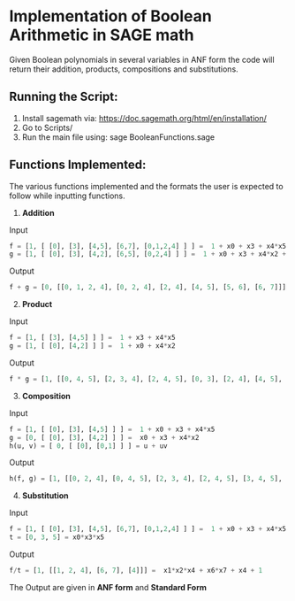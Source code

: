# Implementation of Boolean Arithmetic in SAGE math

Given Boolean polynomials in several variables in ANF form the code will return their addition, products, compositions and substitutions. <br/>
## Running the Script:
1. Install sagemath via: https://doc.sagemath.org/html/en/installation/
2. Go to Scripts/
3. Run the main file using: sage BooleanFunctions.sage
## Functions Implemented:
The various functions implemented and the formats the user is expected to follow while inputting functions. <br/>
1. **Addition** <br/>

Input <br/>
```python 
f = [1, [ [0], [3], [4,5], [6,7], [0,1,2,4] ] ] =  1 + x0 + x3 + x4*x5 + x6*x7 + x0*x1*x2*x4
g = [1, [ [0], [3], [4,2], [6,5], [0,2,4] ] ] =  1 + x0 + x3 + x4*x2 + x6*x5 + x0*x2*x4
``` 
Output <br/>
```python 
f + g = [0, [[0, 1, 2, 4], [0, 2, 4], [2, 4], [4, 5], [5, 6], [6, 7]]] =  x0*x1*x2*x4 + x0*x2*x4 + x2*x4 + x4*x5 + x5*x6 + x6*x7
``` 
2. **Product** <br/>

Input <br/>
```python 
f = [1, [ [3], [4,5] ] ] =  1 + x3 + x4*x5  
g = [1, [ [0], [4,2] ] ] =  1 + x0 + x4*x2
``` 
Output <br/>
```python 
f * g = [1, [[0, 4, 5], [2, 3, 4], [2, 4, 5], [0, 3], [2, 4], [4, 5], [0], [3]]] =  x0*x4*x5 + x2*x3*x4 + x2*x4*x5 + x0*x3 + x2*x4 + x4*x5 + x0 + x3 + 1
``` 
3. **Composition** <br/>

Input <br/>
```python 
f = [1, [ [0], [3], [4,5] ] ] =  1 + x0 + x3 + x4*x5 
g = [0, [ [0], [3], [4,2] ] ] =  x0 + x3 + x4*x2 
h(u, v) = [ 0, [ [0], [0,1] ] ] = u + uv
``` 
Output <br/>
```python 
h(f, g) = [1, [[0, 2, 4], [0, 4, 5], [2, 3, 4], [2, 4, 5], [3, 4, 5], [2, 4], [4, 5], [0], [3]]] =  x0*x2*x4 + x0*x4*x5 + x2*x3*x4 + x2*x4*x5 + x3*x4*x5 + x2*x4 + x4*x5 + x0 + x3 + 1
``` 
4. **Substitution** <br/>

Input <br/>
```python 
f = [1, [ [0], [3], [4,5], [6,7], [0,1,2,4] ] ] =  1 + x0 + x3 + x4*x5 + x6*x7 + x0*x1*x2*x4
t = [0, 3, 5] = x0*x3*x5
```
Output <br/>
```python 
f/t = [1, [[1, 2, 4], [6, 7], [4]]] =  x1*x2*x4 + x6*x7 + x4 + 1  
``` 

The Output are given in **ANF form** and **Standard Form**



